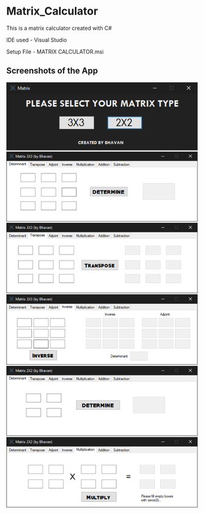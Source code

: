 # Matrix_Calculator
This is a matrix calculator created with C#


IDE used - Visual Studio

Setup File - MATRIX CALCULATOR.msi


## Screenshots of the App
![](/images/M1.PNG)
![](/images/M2.PNG)
![](/images/M3.PNG)
![](/images/M4.PNG)
![](/images/M5.PNG)
![](/images/M6.PNG)
